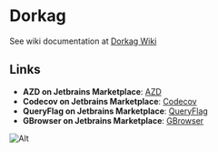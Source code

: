 # Dorkag

See wiki documentation at [Dorkag Wiki](https://github.com/edgafner/dorkag/wiki)

## Links

- **AZD on Jetbrains Marketplace**: [AZD](https://plugins.jetbrains.com/plugin/22319-azd)
- **Codecov on Jetbrains Marketplace**: [Codecov](https://plugins.jetbrains.com/plugin/23390-codecov)
- **QueryFlag on Jetbrains Marketplace**: [QueryFlag](https://plugins.jetbrains.com/plugin/18269-queryflag)
- **GBrowser on Jetbrains Marketplace**: [GBrowser](https://plugins.jetbrains.com/plugin/14458-gbrowser)

![Alt](https://repobeats.axiom.co/api/embed/93d2a99a14d13145f653190d5033bba48d1aa90d.svg "Repobeats analytics image")